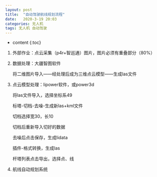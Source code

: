 ```yaml
---
layout: post
title:  "自动驾驶航线规划流程"
date:   2020-3-19 20:03
categories: 无人机
tags: 无人机 自动驾驶
---
```


* content
{:toc}
1. 外部作业：点云采集（p4r+智巡通）图片，图片必须有重叠部分（80%）
   
2. 数据处理：大疆智图软件

   将二维图片导入——经处理后成为三维点云模型——生成las文件

3. 点云模型处理：lipower软件，或power3d

      将las文件导入，选择坐标系49

      标塔-切档-去噪-生成新las+kml文件

      切档选择宽30，长10

      切档后重新导入切好的数据

      去噪后点击保存，生成lidata

      插件-格式转换，生成las

      杆塔列表点击导出，选择点、线

4. 航线自动规划系统

